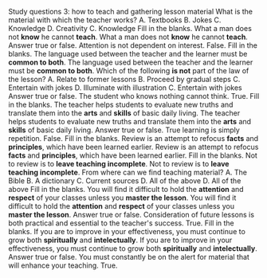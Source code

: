Study questions 3: how to teach and gathering lesson materialWhat is the material with which the teacher works? A. Textbooks B. Jokes C. Knowledge D. CreativityC. KnowledgeFill in the blanks. What a man does not <strong>know</strong> he cannot <strong>teach</strong>.What a man does not <strong>know</strong> he cannot <strong>teach</strong>.Answer true or false. Attention is not dependent on interest.False.Fill in the blanks. The language used between the teacher and the learner must be <strong>common to both</strong>.The language used between the teacher and the learner must be <strong>common to both</strong>.Which of the following <strong>is not</strong> part of the law of the lesson? A. Relate to former lessons B. Proceed by gradual steps C. Entertain with jokes D. Illuminate with illustrationC. Entertain with jokesAnswer true or false. The student who knows nothing cannot think.True.Fill in the blanks. The teacher helps students to evaluate new truths and translate them into the <strong>arts</strong> and <strong>skills</strong> of basic daily living.The teacher helps students to evaluate new truths and translate them into the <strong>arts</strong> and <strong>skills</strong> of basic daily living.Answer true or false. True learning is simply repetition.False.Fill in the blanks. Review is an attempt to refocus <strong>facts</strong> and <strong>principles</strong>, which have been learned earlier.Review is an attempt to refocus <strong>facts</strong> and <strong>principles</strong>, which have been learned earlier.Fill in the blanks. Not to review is to <strong>leave teaching incomplete</strong>.Not to review is to <strong>leave teaching incomplete</strong>.From where can we find teaching material? A. The Bible B. A dictionary C. Current sources D. All of the aboveD. All of the aboveFill in the blanks. You will find it difficult to hold the <strong>attention</strong> and <strong>respect</strong> of your classes unless you <strong>master the lesson</strong>.You will find it difficult to hold the <strong>attention</strong> and <strong>respect</strong> of your classes unless you <strong>master the lesson</strong>.Answer true or false. Consideration of future lessons is both practical and essential to the teacher's  success.True.Fill in the blanks. If you are to improve in your effectiveness, you must continue to grow both <strong>spiritually</strong> and <strong>intelectually</strong>.If you are to improve in your effectiveness, you must continue to grow both <strong>spiritually</strong> and <strong>intelectually</strong>.Answer true or false. You must constantly be on the alert for material that will enhance your teaching.True.